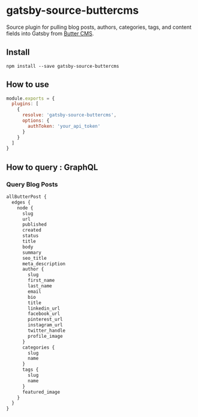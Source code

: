 # gatsby-source-buttercms

Source plugin for pulling blog posts, authors, categories, tags, and content fields into Gatsby from [Butter CMS](https://buttercms.com/).

## Install
`npm install --save gatsby-source-buttercms`

## How to use
```JavaScript
module.exports = {
  plugins: [
    {
      resolve: 'gatsby-source-buttercms',
      options: {
        authToken: 'your_api_token'
      }
    }
  ]
}
```

## How to query : GraphQL

### Query Blog Posts
```GraphQL
allButterPost {
  edges {
    node {
      slug
      url
      published
      created
      status
      title
      body
      summary
      seo_title
      meta_description
      author {
        slug
        first_name
        last_name
        email
        bio
        title
        linkedin_url
        facebook_url
        pinterest_url
        instagram_url
        twitter_handle
        profile_image
      }
      categories {
        slug
        name
      }
      tags {
        slug
        name
      }
      featured_image
    }
  }
}
```

